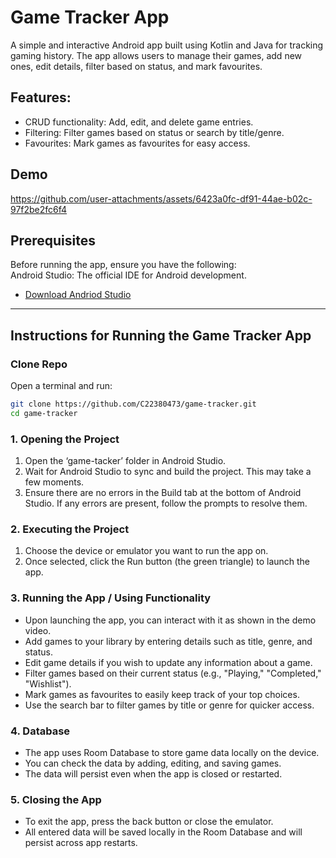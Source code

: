 # Game Tracker App
A simple and interactive Android app built using Kotlin and Java for tracking gaming history. The app allows users to manage their games, add new ones, edit details, filter based on status, and mark favourites.

## Features:
- CRUD functionality: Add, edit, and delete game entries.
- Filtering: Filter games based on status or search by title/genre.
- Favourites: Mark games as favourites for easy access.
  
## Demo
https://github.com/user-attachments/assets/6423a0fc-df91-44ae-b02c-97f2be2fc6f4


## Prerequisites  
Before running the app, ensure you have the following:  
Android Studio: The official IDE for Android development.
- [Download Andriod Studio](https://developer.android.com/studio)  
 

---

## Instructions for Running the Game Tracker App

### Clone Repo
Open a terminal and run:
```sh
git clone https://github.com/C22380473/game-tracker.git
cd game-tracker
```

### 1. Opening the Project
1. Open the ‘game-tacker’ folder in Android Studio.
2. Wait for Android Studio to sync and build the project. This may take a few moments.
3. Ensure there are no errors in the Build tab at the bottom of Android Studio. If any errors are present, follow the prompts to resolve them.

### 2. Executing the Project
1. Choose the device or emulator you want to run the app on.
2. Once selected, click the Run button (the green triangle) to launch the app.

### 3. Running the App / Using Functionality
- Upon launching the app, you can interact with it as shown in the demo video.
- Add games to your library by entering details such as title, genre, and status.
- Edit game details if you wish to update any information about a game.
- Filter games based on their current status (e.g., "Playing," "Completed," "Wishlist").
- Mark games as favourites to easily keep track of your top choices.
- Use the search bar to filter games by title or genre for quicker access.

### 4. Database
- The app uses Room Database to store game data locally on the device.
- You can check the data by adding, editing, and saving games.
- The data will persist even when the app is closed or restarted.

### 5. Closing the App
- To exit the app, press the back button or close the emulator.
- All entered data will be saved locally in the Room Database and will persist across app restarts.





